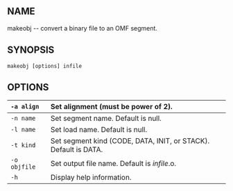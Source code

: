 ## NAME ##

makeobj -- convert a binary file to an OMF segment.

## SYNOPSIS ##

`makeobj [options] infile`

## OPTIONS ##
| `-a align` | Set alignment (must be power of 2). |
|:-----------|:------------------------------------|
| `-n name` | Set segment name. Default is null. |
| `-l name`  | Set load name.  Default is null. |
| `-t kind` | Set segment kind  (CODE, DATA, INIT, or STACK).  Default is DATA. |
| `-o objfile` | Set output file name.  Default is _infile_.o. |
| `-h` | Display help information. |